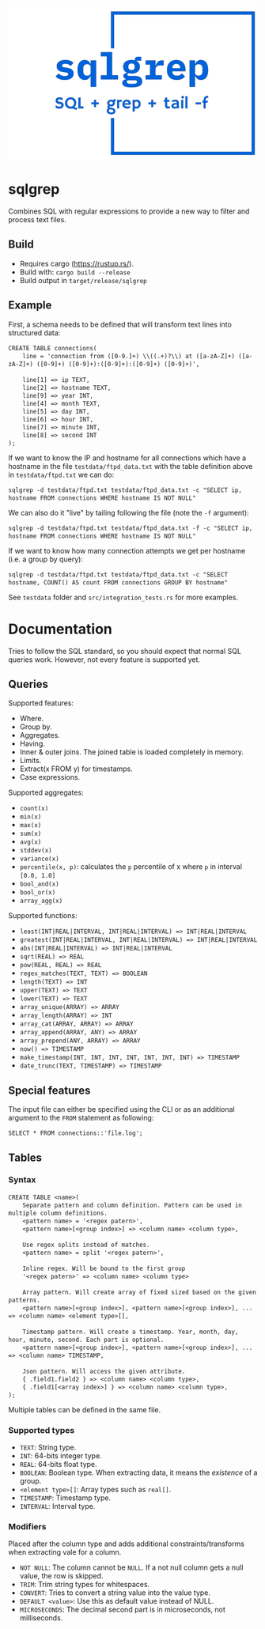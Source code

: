 ![sqlgrep](assets/logo_small.png)
# sqlgrep
Combines SQL with regular expressions to provide a new way to filter and process text files.

## Build
* Requires cargo (https://rustup.rs/).
* Build with: `cargo build --release`
* Build output in `target/release/sqlgrep`

## Example
First, a schema needs to be defined that will transform text lines into structured data:
```
CREATE TABLE connections(
    line = 'connection from ([0-9.]+) \\((.+)?\\) at ([a-zA-Z]+) ([a-zA-Z]+) ([0-9]+) ([0-9]+):([0-9]+):([0-9]+) ([0-9]+)',

    line[1] => ip TEXT,
    line[2] => hostname TEXT,
    line[9] => year INT,
    line[4] => month TEXT,
    line[5] => day INT,
    line[6] => hour INT,
    line[7] => minute INT,
    line[8] => second INT
);
```

If we want to know the IP and hostname for all connections which have a hostname in the file `testdata/ftpd_data.txt` with the table definition above in `testdata/ftpd.txt`  we can do:

```
sqlgrep -d testdata/ftpd.txt testdata/ftpd_data.txt -c "SELECT ip, hostname FROM connections WHERE hostname IS NOT NULL"
```

We can also do it "live" by tailing following the file (note the `-f` argument):

```
sqlgrep -d testdata/ftpd.txt testdata/ftpd_data.txt -f -c "SELECT ip, hostname FROM connections WHERE hostname IS NOT NULL"
```

If we want to know how many connection attempts we get per hostname (i.e. a group by query):

```
sqlgrep -d testdata/ftpd.txt testdata/ftpd_data.txt -c "SELECT hostname, COUNT() AS count FROM connections GROUP BY hostname"
```

See `testdata` folder and `src/integration_tests.rs` for more examples.

# Documentation
Tries to follow the SQL standard, so you should expect that normal SQL queries work. However, not every feature is supported yet.

## Queries
Supported features:
* Where.
* Group by.
* Aggregates.
* Having.
* Inner & outer joins. The joined table is loaded completely in memory.
* Limits.
* Extract(x FROM y) for timestamps.
* Case expressions.

Supported aggregates:
* `count(x)`
* `min(x)`
* `max(x)`
* `sum(x)`
* `avg(x)`
* `stddev(x)`
* `variance(x)`
* `percentile(x, p)`: calculates the `p` percentile of x where `p` in interval `[0.0, 1.0]`
* `bool_and(x)`
* `bool_or(x)`
* `array_agg(x)`

Supported functions:
* `least(INT|REAL|INTERVAL, INT|REAL|INTERVAL) => INT|REAL|INTERVAL`
* `greatest(INT|REAL|INTERVAL, INT|REAL|INTERVAL) => INT|REAL|INTERVAL`
* `abs(INT|REAL|INTERVAL) => INT|REAL|INTERVAL`
* `sqrt(REAL) => REAL`
* `pow(REAL, REAL) => REAL`
* `regex_matches(TEXT, TEXT) => BOOLEAN`
* `length(TEXT) => INT`
* `upper(TEXT) => TEXT`
* `lower(TEXT) => TEXT`
* `array_unique(ARRAY) => ARRAY`
* `array_length(ARRAY) => INT`
* `array_cat(ARRAY, ARRAY) => ARRAY`
* `array_append(ARRAY, ANY) => ARRAY`
* `array_prepend(ANY, ARRAY) => ARRAY`
* `now() => TIMESTAMP`
* `make_timestamp(INT, INT, INT, INT, INT, INT, INT) => TIMESTAMP`
* `date_trunc(TEXT, TIMESTAMP) => TIMESTAMP`

## Special features
The input file can either be specified using the CLI or as an additional argument to the `FROM` statement as following:
```
SELECT * FROM connections::'file.log';
```

## Tables
### Syntax
```
CREATE TABLE <name>(
    Separate pattern and column definition. Pattern can be used in multiple column definitions.
    <pattern name> = '<regex patern>',
    <pattern name>[<group index>] => <column name> <column type>,
    
    Use regex splits instead of matches.
    <pattern name> = split '<regex patern>',

    Inline regex. Will be bound to the first group
    '<regex patern>' => <column name> <column type>
    
    Array pattern. Will create array of fixed sized based on the given patterns.
    <pattern name>[<group index>], <pattern name>[<group index>], ... => <column name> <element type>[],
    
    Timestamp pattern. Will create a timestamp. Year, month, day, hour, minute, second. Each part is optional.
    <pattern name>[<group index>], <pattern name>[<group index>], ... => <column name> TIMESTAMP,
    
    Json pattern. Will access the given attribute.
    { .field1.field2 } => <column name> <column type>,
    { .field1[<array index>] } => <column name> <column type>,
);
```
Multiple tables can be defined in the same file.

### Supported types
* `TEXT`: String type.
* `INT`: 64-bits integer type.
* `REAL`: 64-bits float type.
* `BOOLEAN`: Boolean type. When extracting data, it means the _existence_ of a group.
* `<element type>[]`: Array types such as `real[]`.
* `TIMESTAMP`: Timestamp type.
* `INTERVAL`: Interval type.

### Modifiers
Placed after the column type and adds additional constraints/transforms when extracting vale for a column.
* `NOT NULL`: The column cannot be `NULL`. If a not null column gets a null value, the row is skipped.
* `TRIM`: Trim string types for whitespaces.
* `CONVERT`: Tries to convert a string value into the value type.
* `DEFAULT <value>`: Use this as default value instead of NULL.
* `MICROSECONDS`: The decimal second part is in microseconds, not milliseconds.
